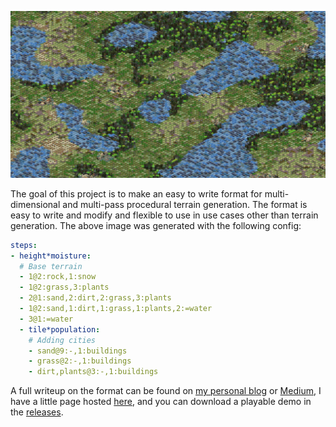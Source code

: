 
![](docs/assets/img/bg.png)

The goal of this project is to make an easy to write format for multi-dimensional and multi-pass procedural terrain generation. The format is easy to write and modify and flexible to use in use cases other than terrain generation. The above image was generated with the following config:


```yaml
steps:
- height*moisture:
  # Base terrain
  - 1@2:rock,1:snow
  - 1@2:grass,3:plants
  - 2@1:sand,2:dirt,2:grass,3:plants
  - 1@2:sand,1:dirt,1:grass,1:plants,2:=water
  - 3@1:=water
  - tile*population:
    # Adding cities
    - sand@9:-,1:buildings
    - grass@2:-,1:buildings
    - dirt,plants@3:-,1:buildings
```

 A full writeup on the format can be found on [my personal blog](https://gammagames.github.io/procedural-generation-ruleset/) or [Medium](https://medium.com/@gammagames/procedural-generation-ruleset-478a7aeb4c12), I have a little page hosted [here](https://gammagames.github.io/procedural-generation-ruleset/), and you can download a playable demo in the [releases](https://github.com/GammaGames/procedural-generation-ruleset/releases).
